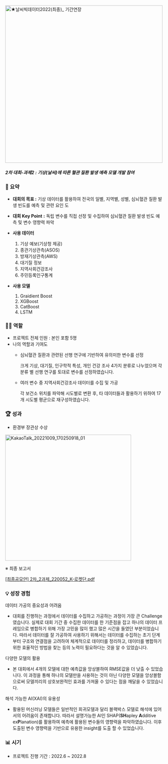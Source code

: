 # 

<img width="500" alt="★날씨빅데이터2022(최종)_ 기간연장" src="https://github.com/rldhks0543/weather-data-contest-2022/assets/114603826/c13f0a13-6845-47f7-89c8-a2fe7690b280">
  
##### 2차 대회-과제2 : 기상(날씨)에 따른 혈관 질환 발생 예측 모델 개발 참여
  
  
### 📝 **요약**

- **대회의 목표 :** 기상 데이터를 활용하여 전국의 일별, 지역별, 성별, 심뇌혈관 질환 발생 빈도를 예측 및 관련 요인 도
- **대회 Key Point** **:** 독립 변수를 직접 선정 및 수집하여 심뇌혈관 질환 발생 빈도 예측 및 변수 영향력 파악

- **사용 데이터**
    1. 기상 예보(기상청 제공)
    2. 종관기상관측(ASOS)
    3. 방재기상관측(AWS)
    4. 대기질 정보
    5. 지역사회건강조사
    6. 주민등록인구통계
- **사용 모델**
    1. Graidient Boost
    2. XGBoost
    3. CatBoost
    4. LSTM

### 👨‍💼 **역할**

- 프로젝트 전체 인원 : 본인 포함 5명
- 나의 역할과 기여도
    - 심뇌혈관 질환과 관련된 선행 연구에 기반하여 유의미한 변수를 선정
        
        크게 기상, 대기질, 인구학적 특성, 개인 건강 조사 4가지 분류로 나누었으며 각 분류 별 선행 연구를 토대로 변수를 선정하였습니다.
        
    - 여러 변수 중 지역사회건강조사 데이터를 수집 및 가공
        
        각 보건소 위치를 파악해 시도별로 변환 후, 타 데이터들과 활용하기 위하여 17개 시도별 평균으로 재구성하였습니다.
        

### 🏆 **성과**

- 환경부 장관상 수상
<img width="400" alt="KakaoTalk_20221009_170250918_01" src="KakaoTalk_20221009_170250918_01](https://github.com/rldhks0543/weather-data-contest-2022/assets/114603826/8c1d72b7-73b0-4618-b208-dd251028f173">

※ 최종 보고서

[[최종공모안] 2차_2과제_220052_K-로켓단.pdf](https://s3-us-west-2.amazonaws.com/secure.notion-static.com/44fe77f4-b898-450c-9df1-4887b525d465/%EC%B5%9C%EC%A2%85%EA%B3%B5%EB%AA%A8%EC%95%88_2%EC%B0%A8_2%EA%B3%BC%EC%A0%9C_220052_K-%EB%A1%9C%EC%BC%93%EB%8B%A8.pdf)

### 💡 성장 경험

데이터 가공의 중요성과 어려움

- 대회를 진행하는 과정에서 데이터를 수집하고 가공하는 과정이 가장 큰 Challenge 였습니다. 실제로 대회 기간 중 수집한 데이터를 한 기준점을 잡고 하나의 데이터 프레임으로 병합하기 위해 가장 고민을 많이 했고 많은 시간을 들였던 부분이었습니다. 따라서 데이터를 잘 가공하여 사용하기 위해서는 데이터를 수집하는 초기 단계부터 구조와 연결점을 고려하여 체계적으로 데이터를 정리하고, 데이터를 병합하기 위한 효율적인 방법을 찾는 등의 노력이 필요하다는 것을 알 수 있었습니다.

다양한 모델의 활용

- 본 대회에서 4개의 모델에 대한 예측값을 앙상블하여 RMSE값을 더 낮출 수 있었습니다. 이 과정을 통해 하나의 모델만을 사용하는 것이 아닌 다양한 모델을 앙상블함으로써 모델끼리의 상호보완적인 효과를 가져올 수 있다는 점을 깨달을 수 있었습니다.

해석 가능한 AI(XAI)의 유용성

- 활용된 머신러닝 모델들은  일반적인 회귀모델과 달리 블랙박스 모델로 해석에 있어서의 어려움이 존재합니다. 따라서 설명가능한 AI인 SHAP(**SH**apley **A**dditive ex**P**lanation)를 활용하여 예측에 활용된 변수들의 영향력을 파악하였습니다. 이후 도출된 변수 영향력을 기반으로 유용한 insight를 도출 할 수 있었습니다.

### 📊 **시기**

- 프로젝트 진행 기간 : 2022.6 ~ 2022.8
